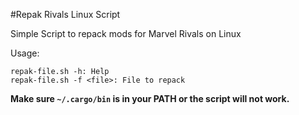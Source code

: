 #Repak Rivals Linux Script

Simple Script to repack mods for Marvel Rivals on Linux

Usage:
```
repak-file.sh -h: Help
repak-file.sh -f <file>: File to repack
```

**Make sure `~/.cargo/bin` is in your PATH or the script will not work.**